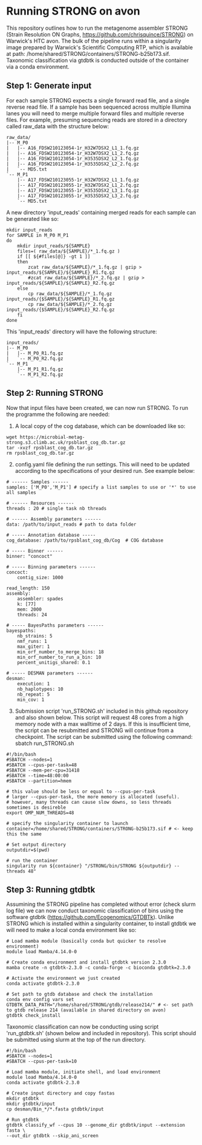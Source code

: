 # Running STRONG on avon

This repository outlines how to run the metagenome assembler STRONG (Strain Resolution ON Graphs, https://github.com/chrisquince/STRONG) on Warwick's HTC avon. The bulk of the pipeline runs within a singularity image prepared by Warwick's Scientific Computing RTP, which is available at path: /home/shared/STRONG/containers/STRONG-b25b173.sif. Taxonomic classification via gtdbtk is conducted outside of the container via a conda environment.


## Step 1: Generate input
For each sample STRONG expects a single forward read file, and a single reverse read file. If a sample has been sequenced across multiple Illumina lanes you will need to merge multiple forward files and multiple reverse files. For example, presuming sequencing reads are stored in a directory called raw_data with the structure below:

```
raw_data/
|-- M_P0
|   |-- A16_FDSW210123054-1r_H32W7DSX2_L1_1.fq.gz
|   |-- A16_FDSW210123054-1r_H32W7DSX2_L1_2.fq.gz
|   |-- A16_FDSW210123054-1r_H3535DSX2_L2_1.fq.gz
|   |-- A16_FDSW210123054-1r_H3535DSX2_L2_2.fq.gz
|   `-- MD5.txt
`-- M_P1
    |-- A17_FDSW210123055-1r_H32W7DSX2_L1_1.fq.gz
    |-- A17_FDSW210123055-1r_H32W7DSX2_L1_2.fq.gz
    |-- A17_FDSW210123055-1r_H3535DSX2_L3_1.fq.gz
    |-- A17_FDSW210123055-1r_H3535DSX2_L3_2.fq.gz
    `-- MD5.txt
```
A new directory 'input_reads' containing merged reads for each sample can be generated like so:
```
mkdir input_reads
for SAMPLE in M_P0 M_P1
do
    mkdir input_reads/${SAMPLE}
    files=( raw_data/${SAMPLE}/*_1.fq.gz )
    if [[ ${#files[@]} -gt 1 ]]
    then
        zcat raw_data/${SAMPLE}/*_1.fq.gz | gzip > input_reads/${SAMPLE}/${SAMPLE}_R1.fq.gz
        #zcat raw_data/${SAMPLE}/*_2.fq.gz | gzip > input_reads/${SAMPLE}/${SAMPLE}_R2.fq.gz
    else
        cp raw_data/${SAMPLE}/*_1.fq.gz input_reads/{$SAMPLE}/${SAMPLE}_R1.fq.gz
        cp raw_data/${SAMPLE}/*_2.fq.gz input_reads/{$SAMPLE}/${SAMPLE}_R2.fq.gz
    fi
done
```

This 'input_reads' directory will have the following structure:
```
input_reads/
|-- M_P0
|   |-- M_P0_R1.fq.gz
|   `-- M_P0_R2.fq.gz
`-- M_P1
    |-- M_P1_R1.fq.gz
    `-- M_P1_R2.fq.gz
```


## Step 2: Running STRONG
Now that input files have been created, we can now run STRONG. To run the programme the following are needed:
1. A local copy of the cog database, which can be downloaded like so:
```
wget https://microbial-metag-strong.s3.climb.ac.uk/rpsblast_cog_db.tar.gz
tar -xvzf rpsblast_cog_db.tar.gz
rm rpsblast_cog_db.tar.gz
```
2. config.yaml file defining the run settings. This will need to be updated according to the specifications of your desired run. See example below:
```
# ------ Samples ------
samples: ['M_P0','M_P1'] # specify a list samples to use or '*' to use all samples

# ------ Resources ------
threads : 20 # single task nb threads

# ------ Assembly parameters ------ 
data: /path/to/input_reads # path to data folder

# ----- Annotation database -----
cog_database: /path/to/rpsblast_cog_db/Cog  # COG database

# ----- Binner ------
binner: "concoct"

# ----- Binning parameters ------
concoct:
    contig_size: 1000

read_length: 150
assembly: 
    assembler: spades
    k: [77]
    mem: 2000
    threads: 24

# ----- BayesPaths parameters ------
bayespaths:
    nb_strains: 5
    nmf_runs: 1
    max_giter: 1
    min_orf_number_to_merge_bins: 18
    min_orf_number_to_run_a_bin: 10
    percent_unitigs_shared: 0.1

# ----- DESMAN parameters ------
desman:
    execution: 1
    nb_haplotypes: 10
    nb_repeat: 5
    min_cov: 1
```

3. Submission script 'run_STRONG.sh' included in this github repository and also shown below. This script will request 48 cores from a high memory node with a max walltime of 2 days. If this is insufficient time, the script can be resubmitted and STRONG will continue from a checkpoint. The script can be submitted using the following command: sbatch run_STRONG.sh
``` 
#!/bin/bash
#SBATCH --nodes=1
#SBATCH --cpus-per-task=48
#SBATCH --mem-per-cpu=31418
#SBATCH --time=48:00:00
#SBATCH --partition=hmem

# this value should be less or equal to --cpus-per-task 
# larger --cpus-per-task, the more memory is allocated (useful).
# however, many threads can cause slow downs, so less threads sometimes is desireble
export OMP_NUM_THREADS=48

# specify the singularity container to launch
container=/home/shared/STRONG/containers/STRONG-b25b173.sif # <- keep this the same

# Set output directory
outputdir=$(pwd)

# run the container 
singularity run ${container} "/STRONG/bin/STRONG ${outputdir} --threads 48"
```

## Step 3: Running gtdbtk
Assumining the STRONG pipeline has completed without error (check slurm log file) we can now conduct taxonomic classification of bins using the software gtdbtk (https://github.com/Ecogenomics/GTDBTk). Unlike STRONG which is installed within a singularity container, to install gtdbtk we will need to make a local conda environment like so:
```
# Load mamba module (basically conda but quicker to resolve environment)
module load Mamba/4.14.0-0

# Create conda environment and install gtdbtk version 2.3.0 
mamba create -n gtdbtk-2.3.0 -c conda-forge -c bioconda gtdbtk=2.3.0

# Activate the environment we just created
conda activate gtdbtk-2.3.0

# Set path to gtdb database and check the installation
conda env config vars set GTDBTK_DATA_PATH="/home/shared/STRONG/gtdb/release214/" # <- set path to gtdb release 214 (available in shared directory on avon)
gtdbtk check_install
```

Taxonomic classification can now be conducting using script 'run_gtdbtk.sh' (shown below and included in repository). This script should be submitted using slurm at the top of the run directory.
```
#!/bin/bash
#SBATCH --nodes=1
#SBATCH --cpus-per-task=10

# Load mamba module, initiate shell, and load environment
module load Mamba/4.14.0-0
conda activate gtdbtk-2.3.0

# Create input directory and copy fastas
mkdir gtdbtk
mkdir gtdbtk/input
cp desman/Bin_*/*.fasta gtdbtk/input

# Run gtdbtk
gtdbtk classify_wf --cpus 10 --genome_dir gtdbtk/input --extension fasta \
--out_dir gtdbtk --skip_ani_screen 
```
